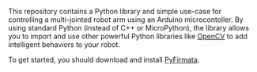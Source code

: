 This repository contains a Python library and simple use-case for controlling a multi-jointed robot arm using
an Arduino microcontoller.  By using standard Python (instead of C++ or MicroPython), the library allows 
you to import and use other powerful Python libraries like [OpenCV](http://opencv.org/) to add intelligent 
behaviors to your robot.

To get started, you should download and install [PyFirmata](https://github.com/tino/pyFirmata).  


